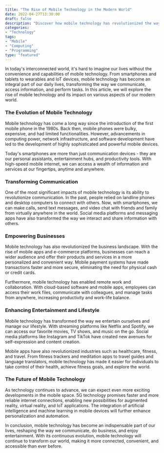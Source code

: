```yaml
--- 
title: "The Rise of Mobile Technology in the Modern World" 
date: 2022-04-27T13:30:00 
draft: false 
description: "Discover how mobile technology has revolutionized the way we live and work." 
categories: 
- "Technology" 
tags: 
- "Mobile" 
- "Computing" 
- "Programming" 
type: "featured" 
--- 
```


In today's interconnected world, it's hard to imagine our lives without the convenience and capabilities of mobile technology. From smartphones and tablets to wearables and IoT devices, mobile technology has become an integral part of our daily lives, transforming the way we communicate, access information, and perform tasks. In this article, we will explore the rise of mobile technology and its impact on various aspects of our modern world.

### The Evolution of Mobile Technology

Mobile technology has come a long way since the introduction of the first mobile phone in the 1980s. Back then, mobile phones were bulky, expensive, and had limited functionalities. However, advancements in computing power, network infrastructure, and software development have led to the development of highly sophisticated and powerful mobile devices.

Today's smartphones are more than just communication devices - they are our personal assistants, entertainment hubs, and productivity tools. With high-speed mobile internet, we can access a wealth of information and services at our fingertips, anytime and anywhere.

### Transforming Communication

One of the most significant impacts of mobile technology is its ability to revolutionize communication. In the past, people relied on landline phones and desktop computers to connect with others. Now, with smartphones, we can make calls, send text messages, and video chat with friends and family from virtually anywhere in the world. Social media platforms and messaging apps have also transformed the way we interact and share information with others.

### Empowering Businesses

Mobile technology has also revolutionized the business landscape. With the rise of mobile apps and e-commerce platforms, businesses can reach a wider audience and offer their products and services in a more personalized and convenient way. Mobile payment systems have made transactions faster and more secure, eliminating the need for physical cash or credit cards.

Furthermore, mobile technology has enabled remote work and collaboration. With cloud-based software and mobile apps, employees can access their work files, communicate with colleagues, and manage tasks from anywhere, increasing productivity and work-life balance.

### Enhancing Entertainment and Lifestyle

Mobile technology has transformed the way we entertain ourselves and manage our lifestyle. With streaming platforms like Netflix and Spotify, we can access our favorite movies, TV shows, and music on the go. Social media platforms like Instagram and TikTok have created new avenues for self-expression and content creation.

Mobile apps have also revolutionized industries such as healthcare, fitness, and travel. From fitness trackers and meditation apps to travel guides and language translators, mobile technology has made it easier for individuals to take control of their health, achieve fitness goals, and explore the world.

### The Future of Mobile Technology

As technology continues to advance, we can expect even more exciting developments in the mobile space. 5G technology promises faster and more reliable internet connections, enabling new possibilities for augmented reality, virtual reality, and IoT applications. The integration of artificial intelligence and machine learning in mobile devices will further enhance personalization and automation.

In conclusion, mobile technology has become an indispensable part of our lives, reshaping the way we communicate, do business, and enjoy entertainment. With its continuous evolution, mobile technology will continue to transform our world, making it more connected, convenient, and accessible than ever before.
